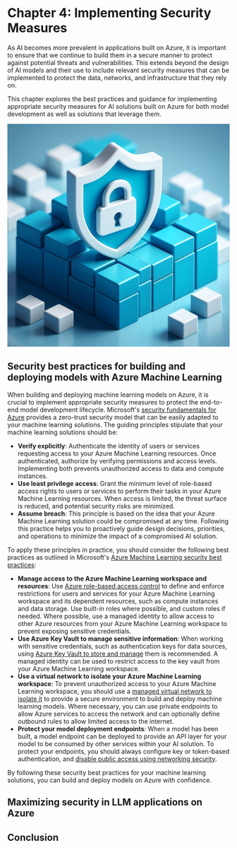 # Chapter 4: Implementing Security Measures

As AI becomes more prevalent in applications built on Azure, it is important to ensure that we continue to build them in a secure manner to protect against potential threats and vulnerabilities. This extends beyond the design of AI models and their use to include relevant security measures that can be implemented to protect the data, networks, and infrastructure that they rely on.

This chapter explores the best practices and guidance for implementing appropriate security measures for AI solutions built on Azure for both model development as well as solutions that leverage them.

![Implementing Security Measures](../media/chapter_04.jpg)

## Security best practices for building and deploying models with Azure Machine Learning

When building and deploying machine learning models on Azure, it is crucial to implement appropriate security measures to protect the end-to-end model development lifecycle. Microsoft's [security fundamentals for Azure](https://learn.microsoft.com/en-us/azure/security/fundamentals/zero-trust) provides a zero-trust security model that can be easily adapted to your machine learning solutions. The guiding principles stipulate that your machine learning solutions should be:

- **Verify explicitly**: Authenticate the identity of users or services requesting access to your Azure Machine Learning resources. Once authenticated, authorize by verifying permissions and access levels. Implementing both prevents unauthorized access to data and compute instances.
- **Use least privilege access**: Grant the minimum level of role-based access rights to users or services to perform their tasks in your Azure Machine Learning resources. When access is limited, the threat surface is reduced, and potential security risks are minimized.
- **Assume breach**: This principle is based on the idea that your Azure Machine Learning solution could be compromised at any time. Following this practice helps you to proactively guide design decisions, priorities, and operations to minimize the impact of a compromised AI solution.

To apply these principles in practice, you should consider the following best practices as outlined in Microsoft's [Azure Machine Learning security best practices](https://learn.microsoft.com/en-us/azure/cloud-adoption-framework/ready/azure-best-practices/ai-machine-learning-enterprise-security):

- **Manage access to the Azure Machine Learning workspace and resources**: Use [Azure role-based access control](https://learn.microsoft.com/en-us/azure/machine-learning/how-to-assign-roles?view=azureml-api-2&tabs=labeler) to define and enforce restrictions for users and services for your Azure Machine Learning workspace and its dependent resources, such as compute instances and data storage. Use built-in roles where possible, and custom roles if needed. Where possible, use a managed identity to allow access to other Azure resources from your Azure Machine Learning workspace to prevent exposing sensitive credentials.
- **Use Azure Key Vault to manage sensitive information**: When working with sensitive credentials, such as authentication keys for data sources, using [Azure Key Vault to store and manage](https://learn.microsoft.com/en-us/azure/machine-learning/how-to-use-secrets-in-runs?view=azureml-api-2) them is recommended. A managed identity can be used to restrict access to the key vault from your Azure Machine Learning workspace.
- **Use a virtual network to isolate your Azure Machine Learning workspace**: To prevent unauthorized access to your Azure Machine Learning workspace, you should use a [managed virtual network to isolate it](https://learn.microsoft.com/en-us/azure/machine-learning/how-to-managed-network?view=azureml-api-2&tabs=azure-cli) to provide a secure environment to build and deploy machine learning models. Where necessary, you can use private endpoints to allow Azure services to access the network and can optionally define outbound rules to allow limited access to the internet.
- **Protect your model deployment endpoints**: When a model has been built, a model endpoint can be deployed to provide an API layer for your model to be consumed by other services within your AI solution. To protect your endpoints, you should always configure key or token-based authentication, and [disable public access using networking security](https://learn.microsoft.com/en-us/azure/machine-learning/concept-secure-online-endpoint?view=azureml-api-2&tabs=cli).

By following these security best practices for your machine learning solutions, you can build and deploy models on Azure with confidence.

## Maximizing security in LLM applications on Azure

## Conclusion
